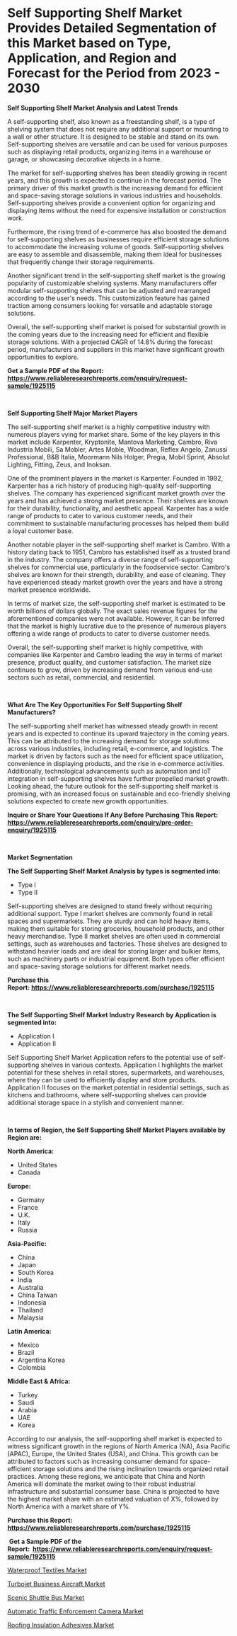 <p><h1>Self Supporting Shelf Market Provides Detailed Segmentation of this Market based on Type, Application, and Region and Forecast for the Period from 2023 - 2030</h1></p><p><strong>Self Supporting Shelf Market Analysis and Latest Trends</strong></p>
<p><p>A self-supporting shelf, also known as a freestanding shelf, is a type of shelving system that does not require any additional support or mounting to a wall or other structure. It is designed to be stable and stand on its own. Self-supporting shelves are versatile and can be used for various purposes such as displaying retail products, organizing items in a warehouse or garage, or showcasing decorative objects in a home.</p><p>The market for self-supporting shelves has been steadily growing in recent years, and this growth is expected to continue in the forecast period. The primary driver of this market growth is the increasing demand for efficient and space-saving storage solutions in various industries and households. Self-supporting shelves provide a convenient option for organizing and displaying items without the need for expensive installation or construction work.</p><p>Furthermore, the rising trend of e-commerce has also boosted the demand for self-supporting shelves as businesses require efficient storage solutions to accommodate the increasing volume of goods. Self-supporting shelves are easy to assemble and disassemble, making them ideal for businesses that frequently change their storage requirements.</p><p>Another significant trend in the self-supporting shelf market is the growing popularity of customizable shelving systems. Many manufacturers offer modular self-supporting shelves that can be adjusted and rearranged according to the user's needs. This customization feature has gained traction among consumers looking for versatile and adaptable storage solutions.</p><p>Overall, the self-supporting shelf market is poised for substantial growth in the coming years due to the increasing need for efficient and flexible storage solutions. With a projected CAGR of 14.8% during the forecast period, manufacturers and suppliers in this market have significant growth opportunities to explore.</p></p>
<p><strong>Get a Sample PDF of the Report:&nbsp; <a href="https://www.reliableresearchreports.com/enquiry/request-sample/1925115">https://www.reliableresearchreports.com/enquiry/request-sample/1925115</a></strong></p>
<p>&nbsp;</p>
<p><strong>Self Supporting Shelf Major Market Players</strong></p>
<p><p>The self-supporting shelf market is a highly competitive industry with numerous players vying for market share. Some of the key players in this market include Karpenter, Kryptonite, Mantova Marketing, Cambro, Riva Industria Mobili, Sa Mobler, Artes Moble, Woodman, Reflex Angelo, Zanussi Professional, B&B Italia, Moormann Nils Holger, Pregia, Mobil Sprint, Absolut Lighting, Fitting, Zeus, and Inoksan.</p><p>One of the prominent players in the market is Karpenter. Founded in 1992, Karpenter has a rich history of producing high-quality self-supporting shelves. The company has experienced significant market growth over the years and has achieved a strong market presence. Their shelves are known for their durability, functionality, and aesthetic appeal. Karpenter has a wide range of products to cater to various customer needs, and their commitment to sustainable manufacturing processes has helped them build a loyal customer base.</p><p>Another notable player in the self-supporting shelf market is Cambro. With a history dating back to 1951, Cambro has established itself as a trusted brand in the industry. The company offers a diverse range of self-supporting shelves for commercial use, particularly in the foodservice sector. Cambro's shelves are known for their strength, durability, and ease of cleaning. They have experienced steady market growth over the years and have a strong market presence worldwide.</p><p>In terms of market size, the self-supporting shelf market is estimated to be worth billions of dollars globally. The exact sales revenue figures for the aforementioned companies were not available. However, it can be inferred that the market is highly lucrative due to the presence of numerous players offering a wide range of products to cater to diverse customer needs.</p><p>Overall, the self-supporting shelf market is highly competitive, with companies like Karpenter and Cambro leading the way in terms of market presence, product quality, and customer satisfaction. The market size continues to grow, driven by increasing demand from various end-use sectors such as retail, commercial, and residential.</p></p>
<p>&nbsp;</p>
<p><strong>What Are The Key Opportunities For Self Supporting Shelf Manufacturers?</strong></p>
<p><p>The self-supporting shelf market has witnessed steady growth in recent years and is expected to continue its upward trajectory in the coming years. This can be attributed to the increasing demand for storage solutions across various industries, including retail, e-commerce, and logistics. The market is driven by factors such as the need for efficient space utilization, convenience in displaying products, and the rise in e-commerce activities. Additionally, technological advancements such as automation and IoT integration in self-supporting shelves have further propelled market growth. Looking ahead, the future outlook for the self-supporting shelf market is promising, with an increased focus on sustainable and eco-friendly shelving solutions expected to create new growth opportunities.</p></p>
<p><strong>Inquire or Share Your Questions If Any Before Purchasing This Report: <a href="https://www.reliableresearchreports.com/enquiry/pre-order-enquiry/1925115">https://www.reliableresearchreports.com/enquiry/pre-order-enquiry/1925115</a></strong></p>
<p>&nbsp;</p>
<p><strong>Market Segmentation</strong></p>
<p><strong>The Self Supporting Shelf Market Analysis by types is segmented into:</strong></p>
<p><ul><li>Type I</li><li>Type II</li></ul></p>
<p><p>Self-supporting shelves are designed to stand freely without requiring additional support. Type I market shelves are commonly found in retail spaces and supermarkets. They are sturdy and can hold heavy items, making them suitable for storing groceries, household products, and other heavy merchandise. Type II market shelves are often used in commercial settings, such as warehouses and factories. These shelves are designed to withstand heavier loads and are ideal for storing larger and bulkier items, such as machinery parts or industrial equipment. Both types offer efficient and space-saving storage solutions for different market needs.</p></p>
<p><strong>Purchase this Report:&nbsp;<a href="https://www.reliableresearchreports.com/purchase/1925115">https://www.reliableresearchreports.com/purchase/1925115</a></strong></p>
<p>&nbsp;</p>
<p><strong>The Self Supporting Shelf Market Industry Research by Application is segmented into:</strong></p>
<p><ul><li>Application I</li><li>Application II</li></ul></p>
<p><p>Self Supporting Shelf Market Application refers to the potential use of self-supporting shelves in various contexts. Application I highlights the market potential for these shelves in retail stores, supermarkets, and warehouses, where they can be used to efficiently display and store products. Application II focuses on the market potential in residential settings, such as kitchens and bathrooms, where self-supporting shelves can provide additional storage space in a stylish and convenient manner.</p></p>
<p>&nbsp;</p>
<p><strong>In terms of Region, the Self Supporting Shelf Market Players available by Region are:</strong></p>
<p>
    <p> <strong> North America: </strong>
        <ul>
            <li>United States</li>
            <li>Canada</li>
        </ul>
        </p> 
    <p> <strong> Europe: </strong>
        <ul>
            <li>Germany</li>
            <li>France</li>
            <li>U.K.</li>
            <li>Italy</li>
            <li>Russia</li>
        </ul>
        </p> 
    <p> <strong> Asia-Pacific: </strong>
        <ul>
            <li>China</li>
            <li>Japan</li>
            <li>South Korea</li>
            <li>India</li>
            <li>Australia</li>
            <li>China Taiwan</li>
            <li>Indonesia</li>
            <li>Thailand</li>
            <li>Malaysia</li>
        </ul>
        </p> 
    <p> <strong> Latin America: </strong>
        <ul>
            <li>Mexico</li>
            <li>Brazil</li>
            <li>Argentina Korea</li>
            <li>Colombia</li>
        </ul>
        </p> 
    <p> <strong> Middle East & Africa: </strong>
        <ul>
            <li>Turkey</li>
            <li>Saudi</li>
            <li>Arabia</li>
            <li>UAE</li>
            <li>Korea</li>
        </ul>
    </p>
    </p>
<p><p>According to our analysis, the self-supporting shelf market is expected to witness significant growth in the regions of North America (NA), Asia Pacific (APAC), Europe, the United States (USA), and China. This growth can be attributed to factors such as increasing consumer demand for space-efficient storage solutions and the rising inclination towards organized retail practices. Among these regions, we anticipate that China and North America will dominate the market owing to their robust industrial infrastructure and substantial consumer base. China is projected to have the highest market share with an estimated valuation of X%, followed by North America with a market share of Y%.</p></p>
<p><strong>Purchase this Report: <a href="https://www.reliableresearchreports.com/purchase/1925115">https://www.reliableresearchreports.com/purchase/1925115</a></strong></p>
<p>&nbsp;<strong>Get a Sample PDF of the Report:&nbsp;&nbsp;<a href="https://www.reliableresearchreports.com/enquiry/request-sample/1925115">https://www.reliableresearchreports.com/enquiry/request-sample/1925115</a></strong></p>
<p><strong></strong></p>
<p><p><a href="https://medium.com/@olenwuckert56/waterproof-textiles-market-size-reveals-the-best-marketing-channels-in-global-industry-b745727ab4c6">Waterproof Textiles Market</a></p><p><a href="https://medium.com/@santosh.reportprime/turbojet-business-aircraft-market-size-cagr-trends-2024-2030-70912c79ac13">Turbojet Business Aircraft Market</a></p><p><a href="https://medium.com/@mayankdeswal9588dm/scenic-shuttle-bus-market-size-and-market-trends-complete-industry-overview-2023-to-2030-258de12df9a7">Scenic Shuttle Bus Market</a></p><p><a href="https://medium.com/@rahulv.reportprime/decoding-automatic-traffic-enforcement-camera-market-metrics-market-share-trends-and-growth-b7262e39bc46">Automatic Traffic Enforcement Camera Market</a></p><p><a href="https://medium.com/@kevinbarnes75/roofing-insulation-adhesives-market-analysis-its-cagr-market-segmentation-and-global-industry-94b2578101fd">Roofing Insulation Adhesives Market</a></p></p>